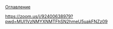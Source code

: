 [Оглавление](https://svdcvt.github.io/math_python_hse/)

https://zoom.us/j/92400638979?pwd=MUI1VzNMYXNMTFhSN2hmeU5uakFNZz09
